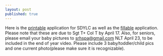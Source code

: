 ```yaml
---
layout: post
published: true
---
```

Here is the [printable](https://drive.google.com/file/d/1PKl84LvnGIMKTiv6gy2-gN-4wG-dqhcL/view?usp=sharing) application for SDYLC as well as the [fillable](https://drive.google.com/file/d/1Hi1ARoKyPQxy-odj-yHjktgw2kdNRmjK/view?usp=sharing) application. Please note that these are due to Sgt T+ Col T by April 17. Also, for seniors, please email your baby pictures to srhspa@gmail.com NLT April 23, to be included in the end of year video. Please include 3 baby/toddler/child pics and one current photo(please make sure it is recognizable).
